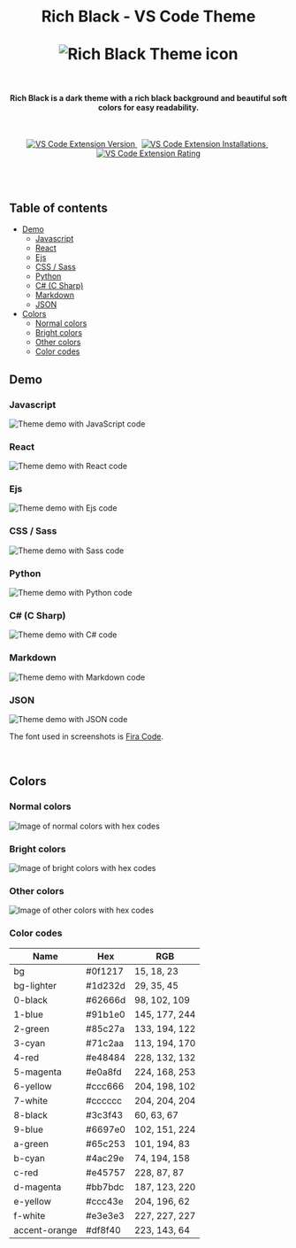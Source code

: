<h1 align="center">
    <br>
    Rich Black - VS Code Theme
    <br><br>
    <img src="./icons/rich-black-theme-icon-128px.png" alt="Rich Black Theme icon">
    <br><br>
</h1>

<h4 align="center">
    Rich Black is a dark theme with a rich black background and beautiful soft colors for easy readability.
</h3>
<br>

<p align="center">
    <a href="https://marketplace.visualstudio.com/items?itemName=mariusbegby.rich-black-theme">
        <img src="https://img.shields.io/visual-studio-marketplace/v/mariusbegby.rich-black-theme?color=65c253&label=VERSION&logo=Visual%20Studio%20Code&style=for-the-badge&labelColor=1d232d" alt="VS Code Extension Version">
    </a>&nbsp;
    <a href="https://marketplace.visualstudio.com/items?itemName=mariusbegby.rich-black-theme">
        <img src="https://img.shields.io/visual-studio-marketplace/i/mariusbegby.rich-black-theme?color=65c253&label=INSTALLS&logo=Visual%20Studio%20Code&style=for-the-badge&labelColor=1d232d" alt="VS Code Extension Installations">
    </a>&nbsp;
    <a href="https://marketplace.visualstudio.com/items?itemName=mariusbegby.rich-black-theme">
        <img src="https://img.shields.io/visual-studio-marketplace/r/mariusbegby.rich-black-theme?color=65c253&label=RATING&logo=Visual%20Studio%20Code&style=for-the-badge&labelColor=1d232d" alt="VS Code Extension Rating">
    </a>
</p>
<br>
<br>

## Table of contents <!-- omit in toc -->

- [Demo](#demo)
  - [Javascript](#javascript)
  - [React](#react)
  - [Ejs](#ejs)
  - [CSS / Sass](#css--sass)
  - [Python](#python)
  - [C# (C Sharp)](#c-c-sharp)
  - [Markdown](#markdown)
  - [JSON](#json)
- [Colors](#colors)
  - [Normal colors](#normal-colors)
  - [Bright colors](#bright-colors)
  - [Other colors](#other-colors)
  - [Color codes](#color-codes)

## Demo

### Javascript

![Theme demo with JavaScript code](./screenshots/javascript.png)

### React

![Theme demo with React code](./screenshots/react.png)

### Ejs

![Theme demo with Ejs code](./screenshots/ejs.png)

### CSS / Sass

![Theme demo with Sass code](./screenshots/scss.png)

### Python

![Theme demo with Python code](./screenshots/python.png)

### C# (C Sharp)

![Theme demo with C# code](./screenshots/csharp.png)

### Markdown

![Theme demo with Markdown code](./screenshots/markdown.png)

### JSON

![Theme demo with JSON code](./screenshots/json.png)

The font used in screenshots is [Fira Code](https://github.com/tonsky/FiraCode).

<br>

## Colors

### Normal colors

![Image of normal colors with hex codes](./screenshots/colors_normal.png)

### Bright colors

![Image of bright colors with hex codes](./screenshots/colors_bright.png)

### Other colors

![Image of other colors with hex codes](./screenshots/colors_other.png)

### Color codes

| Name          | Hex     | RGB           |
| ------------- | ------- | ------------- |
| bg            | #0f1217 | 15, 18, 23    |
| bg-lighter    | #1d232d | 29, 35, 45    |
| 0-black       | #62666d | 98, 102, 109  |
| 1-blue        | #91b1e0 | 145, 177, 244 |
| 2-green       | #85c27a | 133, 194, 122 |
| 3-cyan        | #71c2aa | 113, 194, 170 |
| 4-red         | #e48484 | 228, 132, 132 |
| 5-magenta     | #e0a8fd | 224, 168, 253 |
| 6-yellow      | #ccc666 | 204, 198, 102 |
| 7-white       | #cccccc | 204, 204, 204 |
| 8-black       | #3c3f43 | 60, 63, 67    |
| 9-blue        | #6697e0 | 102, 151, 224 |
| a-green       | #65c253 | 101, 194, 83  |
| b-cyan        | #4ac29e | 74, 194, 158  |
| c-red         | #e45757 | 228, 87, 87   |
| d-magenta     | #bb7bdc | 187, 123, 220 |
| e-yellow      | #ccc43e | 204, 196, 62  |
| f-white       | #e3e3e3 | 227, 227, 227 |
| accent-orange | #df8f40 | 223, 143, 64  |
